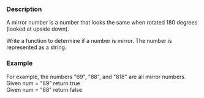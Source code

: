 ### Description
A mirror number is a number that looks the same when rotated 180 degrees (looked at upside down).

Write a function to determine if a number is mirror. The number is represented as a string.

### Example
For example, the numbers "69", "88", and "818" are all mirror numbers.<br>
Given num = "69" return true<br>
Given num = "68" return false<br>

